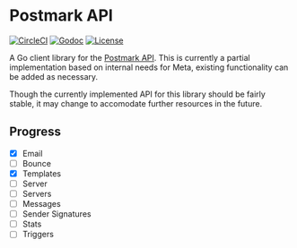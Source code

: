 # Postmark API

[![CircleCI](https://circleci.com/gh/rastech/postmark.svg?style=svg)](https://circleci.com/gh/rastech/postmark)
[![Godoc](https://img.shields.io/badge/godoc-reference-5272B4.svg?style=flat-square)](https://godoc.org/github.com/rastech/postmark)
[![License](https://img.shields.io/badge/license-Apache%202.0-red.svg?style=flat-squared)](https://github.com/rastech/postmark/blob/master/LICENSE)


A Go client library for the [Postmark API](http://developer.postmarkapp.com). This is currently a partial implementation based on internal needs for Meta, existing functionality can be added as necessary.

Though the currently implemented API for this library should be fairly stable, it may change to accomodate further resources in the future.

## Progress

- [x] Email
- [ ] Bounce
- [x] Templates
- [ ] Server
- [ ] Servers
- [ ] Messages
- [ ] Sender Signatures
- [ ] Stats
- [ ] Triggers

